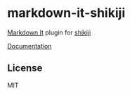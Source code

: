 # markdown-it-shikiji

[Markdown It](https://markdown-it.github.io/) plugin for [shikiji](https://github.com/antfu/shikiji)

[Documentation](https://shikiji.netlify.app/packages/markdown-it)

## License

MIT
